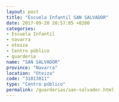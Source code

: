 ```yaml
---
layout: post
title: "Escuela Infantil SAN SALVADOR"
date: 2017-09-20 20:57:05 +0200
categories:
- Escuela Infantil
- navarra
- oteiza
- Centro público
- guarderia
name: "SAN SALVADOR"
province: "Navarra"
location: "Oteiza"
code: "31013811"
type: "Centro público"
permalink: /guarderias/san-salvador.html
---
```

